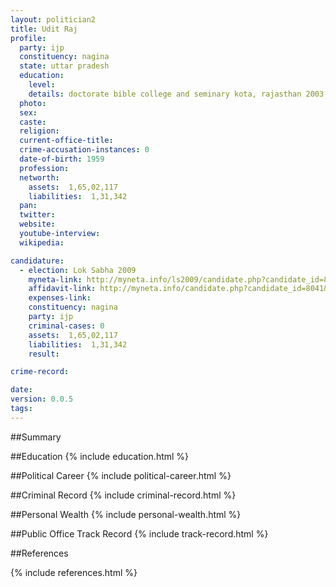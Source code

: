 ```yaml
---
layout: politician2
title: Udit Raj
profile: 
  party: ijp
  constituency: nagina
  state: uttar pradesh
  education: 
    level: 
    details: doctorate bible college and seminary kota, rajasthan 2003
  photo: 
  sex: 
  caste: 
  religion: 
  current-office-title: 
  crime-accusation-instances: 0
  date-of-birth: 1959
  profession: 
  networth: 
    assets:  1,65,02,117
    liabilities:  1,31,342
  pan: 
  twitter: 
  website: 
  youtube-interview: 
  wikipedia: 

candidature: 
  - election: Lok Sabha 2009
    myneta-link: http://myneta.info/ls2009/candidate.php?candidate_id=8041
    affidavit-link: http://myneta.info/candidate.php?candidate_id=8041&scan=original
    expenses-link: 
    constituency: nagina 
    party: ijp
    criminal-cases: 0
    assets:  1,65,02,117
    liabilities:  1,31,342
    result:  

crime-record: 

date: 
version: 0.0.5
tags: 
---
```

##Summary


##Education
{% include education.html %}


##Political Career
{% include political-career.html %}


##Criminal Record
{% include criminal-record.html %}


##Personal Wealth
{% include personal-wealth.html %}


##Public Office Track Record
{% include track-record.html %}


##References


{% include references.html %}